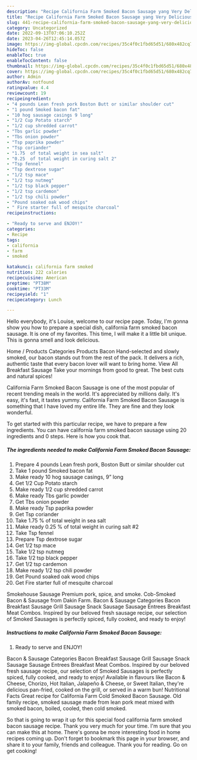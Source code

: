 ```yaml
---
description: "Recipe California Farm Smoked Bacon Sausage yang Very Delicious}"
title: "Recipe California Farm Smoked Bacon Sausage yang Very Delicious}"
slug: 441-recipe-california-farm-smoked-bacon-sausage-yang-very-delicious
category: Uncategorized
date: 2022-09-13T07:06:10.252Z
date: 2023-04-26T12:45:14.057Z
image: https://img-global.cpcdn.com/recipes/35c4f0c1fbd65d51/680x482cq70/california-farm-smoked-bacon-sausage-recipe-main-photo.jpg
hideToc: false
enableToc: true
enableTocContent: false
thumbnail: https://img-global.cpcdn.com/recipes/35c4f0c1fbd65d51/680x482cq70/california-farm-smoked-bacon-sausage-recipe-main-photo.jpg
cover: https://img-global.cpcdn.com/recipes/35c4f0c1fbd65d51/680x482cq70/california-farm-smoked-bacon-sausage-recipe-main-photo.jpg
author: Admin
authorAv: notfound
ratingvalue: 4.4
reviewcount: 19
recipeingredient:
- "4 pounds Lean fresh pork Boston Butt or similar shoulder cut"
- "1 pound Smoked bacon fat"
- "10 hog sausage casings 9 long"
- "1/2 Cup Potato starch"
- "1/2 cup shredded carrot"
- "Tbs garlic powder"
- "Tbs onion powder"
- "Tsp paprika powder"
- "Tsp coriander"
- "1.75  of total weight in sea salt"
- "0.25  of total weight in curing salt 2"
- "Tsp fennel"
- "Tsp dextrose sugar"
- "1/2 tsp mace"
- "1/2 tsp nutmeg"
- "1/2 tsp black pepper"
- "1/2 tsp cardemon"
- "1/2 tsp chili powder"
- "Pound soaked oak wood chips"
- " Fire starter full of mesquite charcoal"
recipeinstructions:

- "Ready to serve and ENJOY!"
categories:
- Recipe
tags:
- california
- farm
- smoked

katakunci: california farm smoked 
nutrition: 222 calories
recipecuisine: American
preptime: "PT38M"
cooktime: "PT33M"
recipeyield: "1"
recipecategory: Lunch

---
```



Hello everybody, it's Louise, welcome to our recipe page. Today, I'm gonna show you how to prepare a special dish, california farm smoked bacon sausage. It is one of my favorites. This time, I will make it a little bit unique. This is gonna smell and look delicious.

Home / Products Categories Products Bacon Hand-selected and slowly smoked, our bacon stands out from the rest of the pack. It delivers a rich, authentic taste that every bacon lover will want to bring home. View All Breakfast Sausage Take your mornings from good to great. The best cuts and natural spices!

California Farm Smoked Bacon Sausage is one of the most popular of recent trending meals in the world. It's appreciated by millions daily. It's easy, it's fast, it tastes yummy. California Farm Smoked Bacon Sausage is something that I have loved my entire life. They are fine and they look wonderful.


To get started with this particular recipe, we have to prepare a few ingredients. You can have california farm smoked bacon sausage using 20 ingredients and 0 steps. Here is how you cook that.

<!--inarticleads1-->

##### The ingredients needed to make California Farm Smoked Bacon Sausage:

1. Prepare 4 pounds Lean fresh pork, Boston Butt or similar shoulder cut
1. Take 1 pound Smoked bacon fat
1. Make ready 10 hog sausage casings, 9” long
1. Get 1/2 Cup Potato starch
1. Make ready 1/2 cup shredded carrot
1. Make ready Tbs garlic powder
1. Get Tbs onion powder
1. Make ready Tsp paprika powder
1. Get Tsp coriander
1. Take 1.75 % of total weight in sea salt
1. Make ready 0.25 % of total weight in curing salt #2
1. Take Tsp fennel
1. Prepare Tsp dextrose sugar
1. Get 1/2 tsp mace
1. Take 1/2 tsp nutmeg
1. Take 1/2 tsp black pepper
1. Get 1/2 tsp cardemon
1. Make ready 1/2 tsp chili powder
1. Get Pound soaked oak wood chips
1. Get  Fire starter full of mesquite charcoal


Smokehouse Sausage Premium pork, spice, and smoke. Cob-Smoked Bacon &amp; Sausage from Dakin Farm. Bacon &amp; Sausage Categories Bacon Breakfast Sausage Grill Sausage Snack Sausage Sausage Entrees Breakfast Meat Combos. Inspired by our beloved fresh sausage recipe, our selection of Smoked Sausages is perfectly spiced, fully cooked, and ready to enjoy! 

<!--inarticleads2-->

##### Instructions to make California Farm Smoked Bacon Sausage:


1. Ready to serve and ENJOY!

Bacon &amp; Sausage Categories Bacon Breakfast Sausage Grill Sausage Snack Sausage Sausage Entrees Breakfast Meat Combos. Inspired by our beloved fresh sausage recipe, our selection of Smoked Sausages is perfectly spiced, fully cooked, and ready to enjoy! Available in flavours like Bacon &amp; Cheese, Chorizo, Hot Italian, Jalapeño &amp; Cheese, or Sweet Italian, they&#39;re delicious pan-fried, cooked on the grill, or served in a warm bun! Nutritional Facts Great recipe for California Farm Cold Smoked Bacon Sausage. Old family recipe, smoked sausage made from lean pork meat mixed with smoked bacon, boiled, cooled, then cold smoked. 

So that is going to wrap it up for this special food california farm smoked bacon sausage recipe. Thank you very much for your time. I'm sure that you can make this at home. There's gonna be more interesting food in home recipes coming up. Don't forget to bookmark this page in your browser, and share it to your family, friends and colleague. Thank you for reading. Go on get cooking!
